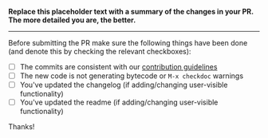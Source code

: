 **Replace this placeholder text with a summary of the changes in your PR.
The more detailed you are, the better.**

-----------------

Before submitting the PR make sure the following things have been done (and denote this
by checking the relevant checkboxes):

- [ ] The commits are consistent with our [contribution guidelines][1]
- [ ] The new code is not generating bytecode or `M-x checkdoc` warnings
- [ ] You've updated the changelog (if adding/changing user-visible functionality)
- [ ] You've updated the readme (if adding/changing user-visible functionality)

Thanks!

[1]: https://github.com/clojure-emacs/inf-clojure/blob/master/.github/CONTRIBUTING.md
